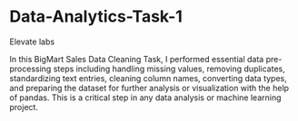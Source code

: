 # Data-Analytics-Task-1

Elevate labs

In this BigMart Sales Data Cleaning Task, I performed essential data pre-processing steps including handling missing values, removing duplicates, standardizing text entries, cleaning column names, converting data types, and preparing the dataset for further analysis or visualization with the help of pandas. This is a critical step in any data analysis or machine learning project.
